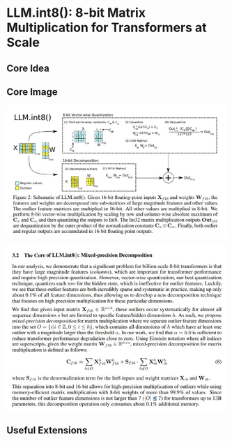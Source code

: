 # LLM.int8(): 8-bit Matrix Multiplication for Transformers at Scale

## Core Idea

## Core Image
![Figure 2](fig.2.jpg)

![3.2](3.2.jpg)

## Useful Extensions
